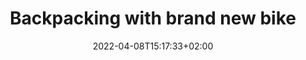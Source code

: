 ---
title: Backpacking with brand new bike
date: 2022-04-08T15:17:33+02:00
image: IMG_20200815_121925-5.jpg
---
